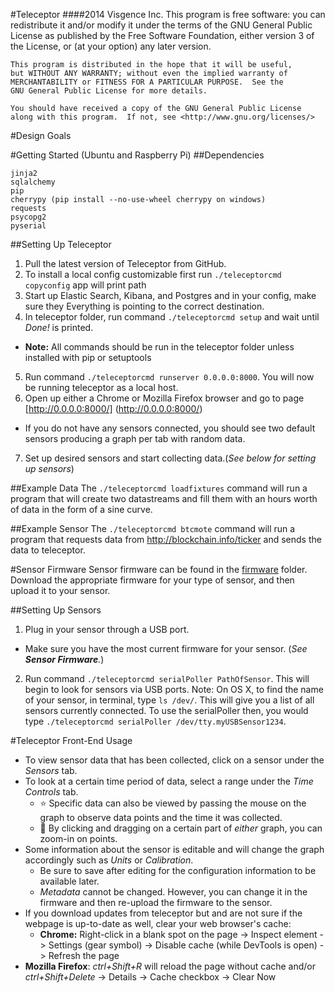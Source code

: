 #Teleceptor
####2014 Visgence Inc.
    This program is free software: you can redistribute it and/or modify
    it under the terms of the GNU General Public License as published by
    the Free Software Foundation, either version 3 of the License, or
    (at your option) any later version.

    This program is distributed in the hope that it will be useful,
    but WITHOUT ANY WARRANTY; without even the implied warranty of
    MERCHANTABILITY or FITNESS FOR A PARTICULAR PURPOSE.  See the
    GNU General Public License for more details.

    You should have received a copy of the GNU General Public License
    along with this program.  If not, see <http://www.gnu.org/licenses/>

#Design Goals


#Getting Started (Ubuntu and Raspberry Pi)
##Dependencies
```
jinja2
sqlalchemy
pip
cherrypy (pip install --no-use-wheel cherrypy on windows)
requests
psycopg2
pyserial
```
##Setting Up Teleceptor
1. Pull the latest version of Teleceptor from GitHub.
2. To install a local config customizable first run ```./teleceptorcmd copyconfig``` app will print path
3. Start up Elastic Search, Kibana, and Postgres and in your config, make sure they Everything is pointing to the correct destination.
4. In teleceptor folder, run command ```./teleceptorcmd setup``` and wait until _Done!_ is printed.
  * **Note:** All commands should be run in the teleceptor folder unless installed with pip or setuptools
5. Run command ```./teleceptorcmd runserver 0.0.0.0:8000```. You will now be running teleceptor as a local host.
6. Open up either a Chrome or Mozilla Firefox browser and go to page [http://0.0.0.0:8000/] (http://0.0.0.0:8000/)
  * If you do not have any sensors connected, you should see two default sensors producing a graph per tab with random data.
7. Set up desired sensors and start collecting data.(_See below for setting up sensors_)

##Example Data
The ```./teleceptorcmd loadfixtures``` command will run a program that will create two datastreams and fill them with an hours worth of data in the form of a sine curve.

##Example Sensor
The ```./teleceptorcmd btcmote``` command will run a program that requests data from http://blockchain.info/ticker and sends the data to teleceptor.


#Sensor Firmware
Sensor firmware can be found in the [firmware](https://github.com/visgence/teleceptor/tree/master/firmware) folder. Download the appropriate firmware for your type of sensor, and then upload it to your sensor.


##Setting Up Sensors
1. Plug in your sensor through a USB port.
* Make sure you have the most current firmware for your sensor. (_See **Sensor Firmware**._)
2. Run command ```./teleceptorcmd serialPoller PathOfSensor```. This will begin to look for sensors via USB ports.
Note: On OS X, to find the name of your sensor, in terminal, type ```ls /dev/```. This will give you a list of all sensors currently connected. To use the serialPoller then, you would type ```./teleceptorcmd serialPoller /dev/tty.myUSBSensor1234```.



#Teleceptor Front-End Usage
* To view sensor data that has been collected, click on a sensor under the _Sensors_ tab.
* To look at a certain time period of data, select a range under the _Time Controls_ tab.
  * :star: Specific data can also be viewed by passing the mouse on the graph to observe data points and the time it was collected.
  * :star2: By clicking and dragging on a certain part of _either_ graph, you can zoom-in on points.
* Some information about the sensor is editable and will change the graph accordingly such as _Units_ or _Calibration_.
  * Be sure to save after editing for the configuration information to be available later.
  * _Metadata_ cannot be changed. However, you can change it in the firmware and then re-upload the firmware to the sensor.
* If you download updates from teleceptor but and are not sure if the webpage is up-to-date as well, clear your web browser's cache:
  * **Chrome:** Right-click in a blank spot on the page -> Inspect element -> Settings (gear symbol) -> Disable cache (while DevTools is open) -> Refresh the page
 * **Mozilla Firefox**: _ctrl+Shift+R_ will reload the page without cache and/or _ctrl+Shift+Delete_ -> Details -> Cache checkbox -> Clear Now


